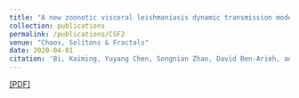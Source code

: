 ```yaml
---
title: "A new zoonotic visceral leishmaniasis dynamic transmission model with age-structure"
collection: publications
permalink: /publications/CSF2
venue: "Chaos, Solitons & Fractals"
date: 2020-04-01
citation: 'Bi, Kaiming, Yuyang Chen, Songnian Zhao, David Ben-Arieh, and Chih-Hang John Wu. "A new zoonotic visceral leishmaniasis dynamic transmission model with age-structure." Chaos, Solitons & Fractals 133 (2020): 109622.'
---
```

[[PDF]](https://reader.elsevier.com/reader/sd/pii/S0960077920300217?token=96882C91102A70A557ED0748524A068069F43A239B8E9EA6A3FB3FA7D7447F2DD3AA1E2090696A8A77A44F841D22F722)

